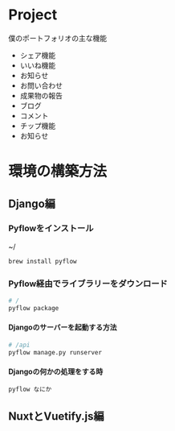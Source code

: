# Project

僕のポートフォリオの主な機能

- シェア機能
- いいね機能
- お知らせ
- お問い合わせ
- 成果物の報告
- ブログ
- コメント
- チップ機能
- お知らせ

# 環境の構築方法
## Django編

### Pyflowをインストール
~/
```bash
brew install pyflow
```
### Pyflow経由でライブラリーをダウンロード
```bash
# /
pyflow package
```
#### Djangoのサーバーを起動する方法
```bash
# /api
pyflow manage.py runserver
```

#### Djangoの何かの処理をする時
```bash
pyflow なにか
```

## NuxtとVuetify.js編

